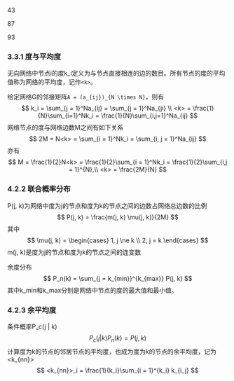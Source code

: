43

87

93

### 3.3.1 度与平均度

无向网络中节点i的度k_i定义为与节点直接相连的边的数目。所有节点的度的平均值称为网络的平均度，记作`<k>`。

给定网络G的邻接矩阵`A = (a_{ij})_{N \times N}`，则有
$$
k_i = \sum_{j = 1}^Na_{ij} = \sum_{j = 1}^Na_{ji} \\
<k> = \frac{1}{N}\sum_{i=1}^Nk_i = \frac{1}{N}\sum_{i,j=1}^Na_{ij}
$$
网络节点的度与网络边数M之间有如下关系
$$
2M = N<k> = \sum_{i = 1}^Nk_i = \sum_{i, j = 1}^Na_{ij}
$$
亦有
$$
M = \frac{1}{2}N<k> = \frac{1}{2}\sum_{i = 1}^Nk_i = \frac{1}{2}\sum_{i,j = 1}^{N},\\
<k> = \frac{2M}{N}
$$

### 4.2.2 联合概率分布

P(j, k)为网络中度为j的节点和度为k的节点之间的边数占网络总边数的比例
$$
P(j, k) = \frac{m(j, k) \mu(j, k)}{2M}
$$
其中
$$
\mu(j, k) = \begin{cases}
1, j \ne k \\
2, j = k
\end{cases}
$$
m(j, k)是度为j的节点和度为k的节点之间的连变数

余度分布
$$
P_n(k) = \sum_{j = k_{min}}^{k_{max}} P(j, k)
$$
其中k_min和k_max分别是网络中节点的度的最大值和最小值。

### 4.2.3 余平均度

条件概率P_c(j | k)
$$
P_c(j | k) P_n(k) = P(j, k)
$$
计算度为k的节点的邻居节点的平均度，也成为度为k的节点的余平均度，记为<k_{nn}>
$$
<k_{nn}>_i = \frac{1}{k_i}\sum_{i = 1}^{k_i} k_{i_j}
$$
